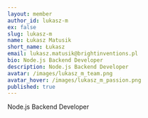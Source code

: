 ```yaml
---
layout: member
author_id: lukasz-m
ex: false
slug: lukasz-m
name: Łukasz Matusik
short_name: Łukasz
email: lukasz.matusik@brightinventions.pl
bio: Node.js Backend Developer
description: Node.js Backend Developer
avatar: /images/lukasz_m_team.png
avatar_hover: /images/lukasz_m_passion.png
published: true
---
```

Node.js Backend Developer